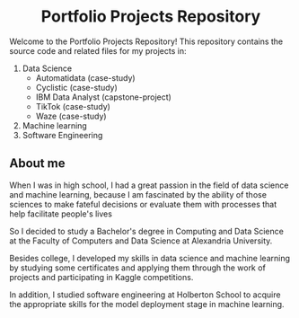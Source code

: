 <h1 align=center> Portfolio Projects Repository </h1>

Welcome to the Portfolio Projects Repository! This repository contains the source code and related files for my projects in:
1. Data Science
   - Automatidata (case-study)
   - Cyclistic (case-study)
   - IBM Data Analyst (capstone-project)
   - TikTok (case-study)
   - Waze (case-study)
2. Machine learning
3. Software Engineering


## About me
When I was in high school, I had a great passion in the field of data science and machine learning, because I am fascinated by the ability of those sciences to make fateful decisions or evaluate them with processes that help facilitate people's lives

So I decided to study a Bachelor's degree in Computing and Data Science at the Faculty of Computers and Data Science at Alexandria University.

Besides college, I developed my skills in data science and machine learning by studying some certificates and applying them through the work of projects and participating in Kaggle competitions.

In addition, I studied software engineering at Holberton School to acquire the appropriate skills for the model deployment stage in machine learning.
   
